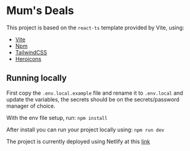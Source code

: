 # Mum's Deals

This project is based on the `react-ts` template provided by Vite, using:

- [Vite](https://vitejs.dev/guide/)
- [Npm](https://www.npmjs.com/)
- [TailwindCSS](https://tailwindcss.com/)
- [Heroicons](https://heroicons.com/)

## Running locally

First copy the `.env.local.example` file and rename it to `.env.local` and update the variables, the secrets should be on the secrets/password manager of choice.

With the env file setup, run:
`npm install`

After install you can run your project locally using:
`npm run dev`

The project is currently deployed using Netlify at this [link](https://eureka-challenge.netlify.app)
